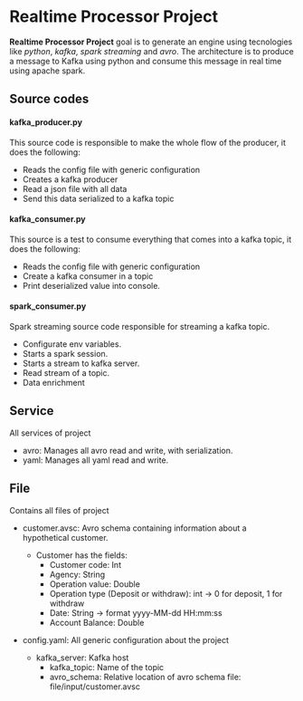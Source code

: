 # Realtime Processor Project
**Realtime Processor Project** goal is to generate an engine using tecnologies like _python_, _kafka_, _spark streaming_ and _avro_. The architecture is to produce a message to Kafka using python and consume this message in real time using apache spark.

## Source codes
#### kafka_producer.py
This source code is responsible to make the whole flow of the producer, it does the following:
* Reads the config file with generic configuration
* Creates a kafka producer
* Read a json file with all data
* Send this data serialized to a kafka topic

#### kafka_consumer.py
This source is a test to consume everything that comes into a kafka topic, it does the following:
* Reads the config file with generic configuration
* Create a kafka consumer in a topic
* Print deserialized value into console.

#### spark_consumer.py
Spark streaming source code responsible for streaming a kafka topic.
* Configurate env variables.
* Starts a spark session.
* Starts a stream to kafka server.
* Read stream of a topic.
* Data enrichment

## Service
All services of project
* avro: Manages all avro read and write, with serialization.
* yaml: Manages all yaml read and write.

## File
Contains all files of project
   * customer.avsc: Avro schema containing information about a hypothetical customer.
      * Customer has the fields:
         * Customer code: Int
         * Agency: String
         * Operation value: Double
         * Operation type (Deposit or withdraw): int -> 0 for deposit, 1 for withdraw
         * Date: String -> format yyyy-MM-dd HH:mm:ss
         * Account Balance: Double

   * config.yaml: All generic configuration about the project
      * kafka_server: Kafka host
         * kafka_topic: Name of the topic
         * avro_schema: Relative location of avro schema file: file/input/customer.avsc
